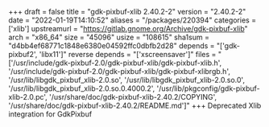 +++
draft = false
title = "gdk-pixbuf-xlib 2.40.2-2"
version = "2.40.2-2"
date = "2022-01-19T14:10:52"
aliases = "/packages/220394"
categories = ['xlib']
upstreamurl = "https://gitlab.gnome.org/Archive/gdk-pixbuf-xlib"
arch = "x86_64"
size = "45096"
usize = "108615"
sha1sum = "d4bb4ef68771c1848e6380e04592ffc0dbfb2d28"
depends = "['gdk-pixbuf2', 'libx11']"
reverse depends = "['xscreensaver']"
files = "['/usr/include/gdk-pixbuf-2.0/gdk-pixbuf-xlib/gdk-pixbuf-xlib.h', '/usr/include/gdk-pixbuf-2.0/gdk-pixbuf-xlib/gdk-pixbuf-xlibrgb.h', '/usr/lib/libgdk_pixbuf_xlib-2.0.so', '/usr/lib/libgdk_pixbuf_xlib-2.0.so.0', '/usr/lib/libgdk_pixbuf_xlib-2.0.so.0.4000.2', '/usr/lib/pkgconfig/gdk-pixbuf-xlib-2.0.pc', '/usr/share/doc/gdk-pixbuf-xlib-2.40.2/COPYING', '/usr/share/doc/gdk-pixbuf-xlib-2.40.2/README.md']"
+++
Deprecated Xlib integration for GdkPixbuf